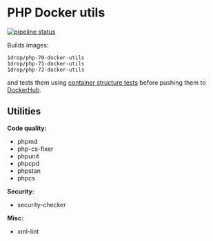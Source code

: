 # PHP Docker utils

[![pipeline status](https://git.1drop.de/onedrop/php-docker-utils/badges/master/pipeline.svg)](https://git.1drop.de/onedrop/php-docker-utils/commits/master)

Builds images:
```
1drop/php-70-docker-utils
1drop/php-71-docker-utils
1drop/php-72-docker-utils
```

and tests them using [container structure tests](https://github.com/GoogleContainerTools/container-structure-test) before pushing them to [DockerHub](https://hub.docker.com/r/1drop).

## Utilities

**Code quality:**

* phpmd
* php-cs-fixer
* phpunit
* phpcpd
* phpstan
* phpcs

**Security:**

* security-checker

**Misc:**

* xml-lint
